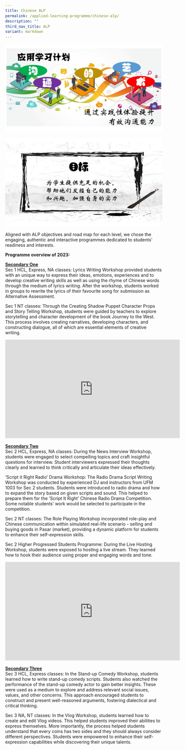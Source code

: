 ```yaml
---
title: Chinese ALP
permalink: /applied-learning-programme/chinese-alp/
description: ""
third_nav_title: ALP
variant: markdown
---
```

![](/images/ALP1.jpeg)

![](/images/ALP2.jpeg)

Aligned with ALP objectives and road map for each level, we chose the engaging, authentic and interactive programmes dedicated to students’ readiness and interests.
 
**Programme overview of 2023:**  

<u>**Secondary One**</u>  
Sec 1 HCL, Express, NA classes: Lyrics Writing Workshop provided students with an unique way to express their ideas, emotions, experiences and to develop creative writing skills as well as using the rhyme of Chinese words through the medium of lyrics writing. After the workshop, students worked in groups to rewrite the lyrics of their favourite song for submission as Alternative Assessment.  

Sec 1 NT classes: Through the Creating Shadow Puppet Character Props and Story Telling Workshop, students were guided by teachers to explore storytelling and character development of the book Journey to the West. This process involves creating narratives, developing characters, and constructing dialogue, all of which are essential elements of creative writing.    

<iframe allowfullscreen="" allow="accelerometer; autoplay; clipboard-write; encrypted-media; gyroscope; picture-in-picture; web-share" frameborder="0" title="YouTube video player" src="https://www.youtube.com/embed/TjSyLoObx3Y?si=G4YGWzhcsEZX7g-e" height="315" width="560"></iframe>

 
<u>**Secondary Two**</u>    
Sec 2 HCL, Express, NA classes: During the News Interview Workshop, students were engaged to select compelling topics and craft insightful questions for interview. Student interviewers expressed their thoughts clearly and learned to think critically and articulate their ideas effectively.   

‘Script it Right Radio’ Drama Workshop: The Radio Drama Script Writing Workshop was conducted by experienced DJ and instructors from UFM 1003 for Sec 2 students.  Students were introduced to radio drama and how to expand the story based on given scripts and sound.  This helped to prepare them for the ‘Script It Right’ Chinese Radio Drama Competition. Some notable students’ work would be selected to participate in the competition.  

Sec 2 NT classes: The Role Playing Workshop incorporated role-play and Chinese communication within simulated real-life scenario - selling and buying goods in Pasar (market), providing a dynamic platform for students to enhance their self-expression skills.   

Sec 2 Higher Progressed Students Programme: During the Live Hosting Workshop, students were exposed to hosting a live stream. They learned how to hook their audience using proper and engaging words and tone.    

<iframe allowfullscreen="" allow="accelerometer; autoplay; clipboard-write; encrypted-media; gyroscope; picture-in-picture; web-share" frameborder="0" title="YouTube video player" src="https://www.youtube.com/embed/tag-oP0TTdM?si=BKEgh33F53aDWEk-" height="315" width="560"></iframe>


<u>**Secondary Three**</u>  
Sec 3 HCL, Express classes: In the Stand-up Comedy Workshop, students learned how to write stand-up comedy scripts. Students also watched the performance of the stand-up comedy actor to gain better insights. These were used as a medium to explore and address relevant social issues, values, and other concerns. This approach encouraged students to construct and present well-reasoned arguments, fostering dialectical and critical thinking.   

Sec 3 NA, NT classes: In the Vlog Workshop, students learned how to create and edit Vlog videos. This helped students improved their abilities to express themselves.  More importantly,  the process helped students understand that every coins has two sides and they should always consider different perspectives. Students were empowered to enhance their self-expression capabilities while discovering their unique talents.  


